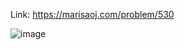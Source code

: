 Link: https://marisaoj.com/problem/530

![image](https://github.com/user-attachments/assets/8aa722f7-ba37-44d1-b35e-e2cf430f33c5)
